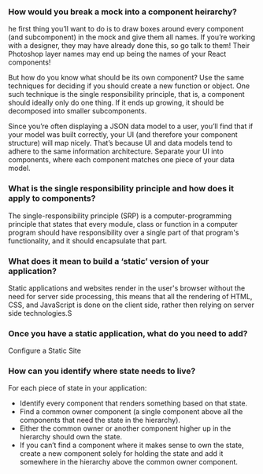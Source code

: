 ### How would you break a mock into a component heirarchy?

he first thing you’ll want to do is to draw boxes around every component (and subcomponent) in the mock and give them all names. If you’re working with a designer, they may have already done this, so go talk to them! Their Photoshop layer names may end up being the names of your React components!

But how do you know what should be its own component? Use the same techniques for deciding if you should create a new function or object. One such technique is the single responsibility principle, that is, a component should ideally only do one thing. If it ends up growing, it should be decomposed into smaller subcomponents.

Since you’re often displaying a JSON data model to a user, you’ll find that if your model was built correctly, your UI (and therefore your component structure) will map nicely. That’s because UI and data models tend to adhere to the same information architecture. Separate your UI into components, where each component matches one piece of your data model.

### What is the single responsibility principle and how does it apply to components?
The single-responsibility principle (SRP) is a computer-programming principle that states that every module, class or function in a computer program should have responsibility over a single part of that program's functionality, and it should encapsulate that part.

### What does it mean to build a ‘static’ version of your application?
Static applications and websites render in the user's browser without the need for server side processing, this means that all the rendering of HTML, CSS, and JavaScript is done on the client side, rather then relying on server side technologies.S

### Once you have a static application, what do you need to add?
Configure a Static Site
### How can you identify where state needs to live?
For each piece of state in your application:

- Identify every component that renders something based on that state.
- Find a common owner component (a single component above all the components that need the state in the hierarchy).
- Either the common owner or another component higher up in the hierarchy should own the state.
- If you can’t find a component where it makes sense to own the state, create a new component solely for holding the state and add it somewhere in the hierarchy above the common owner component.
